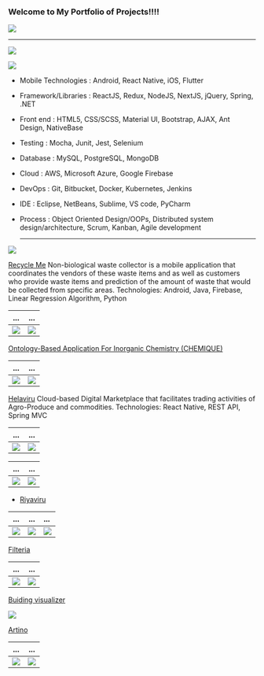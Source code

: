 

 
  ### Welcome to My Portfolio of Projects!!!!
![](images/rocket.gif) 

---

![](images/re5.gif) 


![](images/result.gif) 

- Mobile Technologies : Android, React Native, iOS, Flutter
- Framework/Libraries : ReactJS, Redux, NodeJS, NextJS, jQuery, Spring, .NET
- Front end : HTML5, CSS/SCSS, Material UI, Bootstrap, AJAX, Ant Design, NativeBase
- Testing : Mocha, Junit, Jest, Selenium
- Database : MySQL, PostgreSQL, MongoDB
- Cloud : AWS, Microsoft Azure, Google Firebase
- DevOps : Git, Bitbucket, Docker, Kubernetes, Jenkins
- IDE : Eclipse, NetBeans, Sublime, VS code, PyCharm
- Process : Object Oriented Design/OOPs, Distributed system design/architecture, Scrum, Kanban,
  Agile development
  
  ------
  
![](images/cu.gif) 
  
  
 [Recycle Me](https://github.com/yazyazz/RecycleMe/)
 Non-biological waste collector is a mobile application that coordinates the vendors of these waste items
 and as well as customers who provide waste items and prediction of the amount of waste that would be collected from specific areas. 
 Technologies: Android, Java, Firebase, Linear Regression Algorithm, Python

 ...                         |  ...
:-------------------------:|:-------------------------:
![](images/re1.png)|![](images/re2.png)

[Ontology-Based Application For Inorganic Chemistry (CHEMIQUE)](https://github.com/yazyazz/ChemiqueCOM3D/)
  
...                         |  ...
:-------------------------:|:-------------------------:
![](images/ch1.png)       |       ![](images/ch4.png)


[Helaviru](https://play.google.com/store/apps/details?id=com.helavirufarmermobi&hl=en_CA&gl=US/)
Cloud-based Digital Marketplace that facilitates trading activities of Agro-Produce and commodities.
  Technologies: React Native, REST API, Spring MVC


...                         |  ...
:-------------------------:|:-------------------------:
![](images/he.png)  |  ![](images/he1.png)

...                         |  ...
:-------------------------:|:-------------------------:
![](images/he2.png)  |  ![](images/he3.png)


- [Riyaviru](https://play.google.com/store/apps/details?id=com.riyaviru&hl=en_CA&gl=US/)

...                         |  ...                       |        ...
:-------------------------:|:-------------------------:|:------------------------
![](images/riyav1.png)|![](images/riyav2.png)|  ![](images/riyav3.png)


[Filteria](https://github.com/yazyazz/Cat-Filteria/)
  
...                         |  ...
:-------------------------:|:-------------------------:
![](images/filter1Potrait.png)  |  ![](images/filter2Potrait.png)


[Buiding visualizer](https://github.com/yazyazz/Mood_Beatz/)
  
![](images/histo.png)

[Artino](https://github.com/yazyazz/Artwork_App/)

...                         |  ...                       
:-------------------------:|:-------------------------:|
![](images/ar1.png)|![](images/ar2.png)| 









